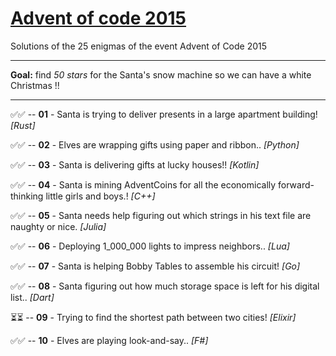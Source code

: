 # [Advent of code 2015](https://adventofcode.com/2015)
Solutions of the 25 enigmas of the event Advent of Code 2015

---
**Goal:** find _50 stars_ for the Santa's snow machine so we can have a white Christmas !!

---

✅✅ -- **01** - Santa is trying to deliver presents in a large apartment building! _[Rust]_

✅✅ -- **02** - Elves are wrapping gifts using paper and ribbon.. _[Python]_

✅✅ -- **03** - Santa is delivering gifts at lucky houses!! _[Kotlin]_

✅✅ -- **04** - Santa is mining AdventCoins for all the economically forward-thinking little girls and boys.! _[C++]_

✅✅ -- **05** - Santa needs help figuring out which strings in his text file are naughty or nice. _[Julia]_

✅✅ -- **06** - Deploying 1_000_000 lights to impress neighbors.. _[Lua]_

✅✅ -- **07** - Santa is helping Bobby Tables to assemble his circuit! _[Go]_

✅✅ -- **08** - Santa figuring out how much storage space is left for his digital list.. _[Dart]_

⏳⏳ -- **09** - Trying to find the shortest path between two cities! _[Elixir]_

✅✅ -- **10** - Elves are playing look-and-say.. _[F#]_
